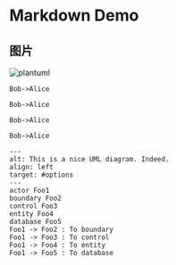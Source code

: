 # Markdown Demo

## 图片

![plantuml](http://www.plantuml.com/plantuml/png/LO-zgiCm38LtFONGT6yXGnlwCuMyGOTs2nr4AzE0aq2il7-je0PtCkZxZdJS9kLPbo72t-uVgwh1FY3Tfa7mBaa9zIqZ01hgT5xaWSHFxQSHzsHpqzr2p5gpyPgG4tATvnAJ65xjQvPdr6sx0Kj62Lh4ZvI1HzqewCdf-Ee3V5zOPR0MNU2OYh870d29w-sVaPEMJNvld0dyUZ6yaEzfyxCCyGC0)

```plantuml
Bob->Alice
```

```{plantweb}plantuml
Bob->Alice
```

```{uml}plantuml
Bob->Alice
```

```{uml}
Bob->Alice
```

```{uml}
---
alt: This is a nice UML diagram. Indeed.
align: left
target: #options
---
actor Foo1
boundary Foo2
control Foo3
entity Foo4
database Foo5
Foo1 -> Foo2 : To boundary
Foo1 -> Foo3 : To control
Foo1 -> Foo4 : To entity
Foo1 -> Foo5 : To database
```
